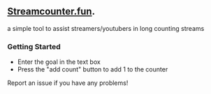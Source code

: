 ## [Streamcounter.fun](https://streamcounter.fun).

a simple tool to assist streamers/youtubers in long counting streams

### Getting Started
- Enter the goal in the text box
- Press the "add count" button to add 1 to the counter

Report an issue if you have any problems!
